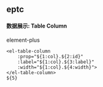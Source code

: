## eptc
#### 数据展示: Table Column
element-plus <el-table-column>
```
<el-table-column
	:prop="${1:col}.${2:id}"
	:label="${1:col}.${3:label}"
	:width="${1:col}.${4:width}">
</el-table-column>
${5}
```